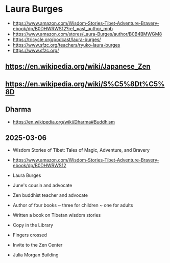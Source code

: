 # Laura Burges

* https://www.amazon.com/Wisdom-Stories-Tibet-Adventure-Bravery-ebook/dp/B0DHWRWS12?ref_=ast_author_mpb
* https://www.amazon.com/stores/Laura-Burges/author/B0B4BMWGM8
* https://tricycle.org/podcast/laura-burges/
* https://www.sfzc.org/teachers/ryuko-laura-burges
* https://www.sfzc.org/

## https://en.wikipedia.org/wiki/Japanese_Zen


## https://en.wikipedia.org/wiki/S%C5%8Dt%C5%8D


## Dharma

* https://en.wikipedia.org/wiki/Dharma#Buddhism


## 2025-03-06

* Wisdom Stories of Tibet: Tales of Magic, Adventure, and Bravery
* https://www.amazon.com/Wisdom-Stories-Tibet-Adventure-Bravery-ebook/dp/B0DHWRWS12

* Laura Burges
* June's cousin and advocate
* Zen buddhist teacher and advocate
* Author of four books ~ three for children ~ one for adults
* Written a book on Tibetan wisdom stories
* Copy in the Library
* Fingers crossed
* Invite to the Zen Center
* Julia Morgan Building

